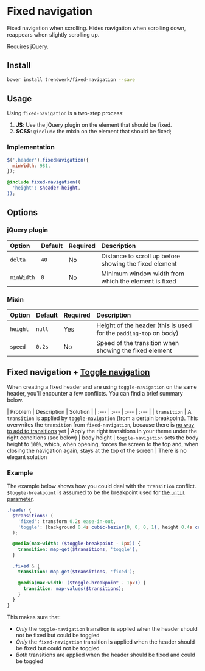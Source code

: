 # Fixed navigation
Fixed navigation when scrolling. Hides navigation when scrolling down, reappears when slightly scrolling up.

Requires jQuery.

## Install
```sh
bower install trendwerk/fixed-navigation --save
```

## Usage
Using `fixed-navigation` is a two-step process:

1. **JS**: Use the jQuery plugin on the element that should be fixed.
2. **SCSS**: `@include` the mixin on the element that should be fixed;

### Implementation

```js
$('.header').fixedNavigation({
  minWidth: 981,
});
```

```scss
@include fixed-navigation((
  'height': $header-height,
));
```

## Options

### jQuery plugin

| Option | Default | Required | Description |
| :--- | :--- | :--- | :--- |
| `delta` | `40` | No | Distance to scroll up before showing the fixed element
| `minWidth` | `0` | No | Minimum window width from which the element is fixed

### Mixin

| Option | Default | Required | Description |
| :--- | :--- | :--- | :--- |
| `height` | `null` | Yes | Height of the header (this is used for the `padding-top` on body)
| `speed` | `0.2s` | No | Speed of the transition when showing the fixed element

## Fixed navigation + [Toggle navigation](https://github.com/trendwerk/toggle-navigation)
When creating a fixed header and are using `toggle-navigation` on the same header, you'll encounter a few conflicts. You can find a brief summary below.

| Problem | Description | Solution |
| :--- | :--- | :--- | :--- |
| `transition` | A `transition` is applied by `toggle-navigation` (from a certain breakpoint). This overwrites the `transition` from `fixed-navigation`, because there is [no way to add to transitions](https://github.com/sass/sass/issues/249) yet | Apply the right transitions in your theme under the right conditions (see below)
| body height | `toggle-navigation` sets the body height to `100%`, which, when opening, forces the screen to the top and, when closing the navigation again, stays at the top of the screen | There is no elegant solution


### Example
The example below shows how you could deal with the `transition` conflict. `$toggle-breakpoint` is assumed to be the breakpoint used for [the `until` parameter](https://github.com/trendwerk/toggle-navigation#until).

```scss
.header {
  $transitions: (
    'fixed': transform 0.2s ease-in-out,
    'toggle': (background 0.4s cubic-bezier(0, 0, 0, 1), height 0.4s cubic-bezier(0, 0, 0, 1)),
  );

  @media(max-width: ($toggle-breakpoint - 1px)) {
    transition: map-get($transitions, 'toggle');
  }

  .fixed & {
    transition: map-get($transitions, 'fixed');

    @media(max-width: ($toggle-breakpoint - 1px)) {
      transition: map-values($transitions);
    }
  }
}
```

This makes sure that:

- *Only* the `toggle-navigation` transition is applied when the header should not be fixed but could be toggled
- *Only* the `fixed-navigation` transition is applied when the header should be fixed but could not be toggled
- *Both* transitions are applied when the header should be fixed and could be toggled
